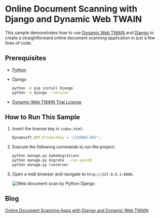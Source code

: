 # Online Document Scanning with Django and Dynamic Web TWAIN

This sample demonstrates how to use [Dynamic Web TWAIN](https://www.dynamsoft.com/web-twain/overview/) and [Django](https://www.djangoproject.com/) to create a straightforward online document scanning application in just a few lines of code.

## Prerequisites

- [Python](https://www.python.org/downloads/) 
- Django 
    
    ```bash
    python -m pip install Django
    python -m django --version
    ```
- [Dynamic Web TWAIN Trial License](https://www.dynamsoft.com/customer/license/trialLicense/?product=dwt)

## How to Run This Sample
1. Insert the license key in `index.html`:
    
    ```js
    Dynamsoft.DWT.ProductKey = 'LICENSE-KEY';
    ```

2. Execute the following commands to run the project:

    ```bash
    python manage.py makemigrations
    python manage.py migrate --run-syncdb
    python manage.py runserver
    ``` 
    
3. Open a web browser and navigate to `http://127.0.0.1:8000`.

    ![Web document scan by Python Django](https://www.dynamsoft.com/codepool/img/2020/09/django-scan-upload-document.jpg)

## Blog 
[Online Document Scanning Apps with Django and Dynamic Web TWAIN](https://www.dynamsoft.com/codepool/online-document-scanning-django-webtwain.html)





